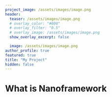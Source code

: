 ```yaml
---
project_image: /assets/images/image.png
header:
  teaser: /assets/images/image.png
  # overlay_color: "#000"
  # overlay_filter: "0.5"
  # overlay_image: /assets/images/image.png
  show_overlay_excerpt: false

  image: /assets/images/image.png
author_profile: true
featured: true
title: "My Project"
hidden: false
---
```


# What is Nanoframework
